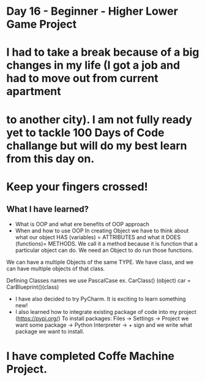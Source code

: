 # Day 16 - Beginner - Higher Lower Game Project 
# I had to take a break because of a big changes in my life (I got a job and had to move out from current apartment 
# to another city). I am not fully ready yet to tackle 100 Days of Code challange but will do my best learn from this day on. 
# Keep your fingers crossed! 

## What I have learned?

- What is OOP and what ere benefits of OOP approach 
- When and how to use OOP 
In creating Object we have to think about what our object HAS (variables) = ATTRIBUTES and what it DOES (functions)= METHODS.
We call it a method because it is function that a particular object can do. We need an Object to do run those functions.

We can have a multiple Objects of the same TYPE. 
We have class, and we can have multiple objects of that class.

Defining Classes names we use PascalCase ex. CarClass()
(object) car = CarBlueprint()(class)
- I have also decided to try PyCharm. It is exciting to learn something new!
- I also learned how to integrate existing package of code into my project (https://pypi.org/)
To install packages: Files -> Settings -> Project we want some package ->  Python Interpreter -> + sign and we write what
package we want to install. 

# I have completed Coffe Machine Project.
